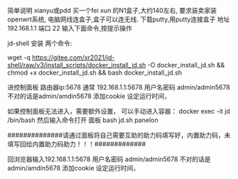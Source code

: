 
简单说明
xianyu或pdd 买一个fei xun 的N1盒子,大约140左右, 要求装卖家装openwrt系统, 电脑网线连盒子,盒子可以连无线. 下载putty,用putty连接盒子 地址192.168.1.1 端口 22
输入下面命令,按提示操作

jd-shell 安装 两个命令:

wget -q https://gitee.com/xr2021/jd-shell/raw/v3/install_scripts/docker_install_jd.sh -O docker_install_jd.sh && chmod +x docker_install_jd.sh && bash docker_install_jd.sh


进控制面板 路由器ip:5678 通常 192.168.1.1:5678  用户名密码 admin/admin5678 不对的话是admin/amdin5678 添加cookie 设定运行时间，

如果控制面板无法进入，需要额外设置， 可以手动进入容器：
docker exec -it jd /bin/bash
然后输入命令打开 面板
bash jd.sh panelon 

##############请通过面板将自己需要互助的助力码填写好，内置助力码，未填写回给内置助力码助力！！！#############




回浏览器输入192.168.1.1:5678  用户名密码 admin/admin5678 不对的话是admin/amdin5678 添加cookie 设定运行时间，


